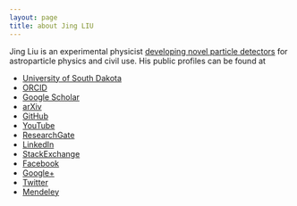 ```yaml
---
layout: page
title: about Jing LIU
---
```


Jing Liu is an experimental physicist [developing novel particle detectors](/rdlab) for
astroparticle physics and civil use. His public profiles can be found at

- [University of South Dakota](http://www.usd.edu/arts-and-sciences/physics/jing-liu.cfm)
- [ORCID](http://orcid.org/0000-0003-1869-2407)
- [Google Scholar](https://scholar.google.com/citations?user=yKumdPcAAAAJ)
- [arXiv](http://arxiv.org/a/liu_j_2)
- [GitHub](https://github.com/jintonic)
- [YouTube](https://www.youtube.com/channel/UCQd4wp1ehUPXVHLjqYAMR3g)
- [ResearchGate](https://www.researchgate.net/profile/Jing_Liu117)
- [LinkedIn](https://www.linkedin.com/in/jingliuphys)
- [StackExchange](http://stackexchange.com/users/2014017/jing)
- [Facebook](https://www.facebook.com/liu.jing.501)
- [Google+](https://plus.google.com/101717075408086641466)
- [Twitter](https://twitter.com/jingliusd)
- [Mendeley](http://www.mendeley.com/profiles/jing-liu36)
